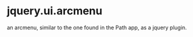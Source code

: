 jquery.ui.arcmenu
=================

an arcmenu, similar to the one found in the Path app, as a jquery plugin.
